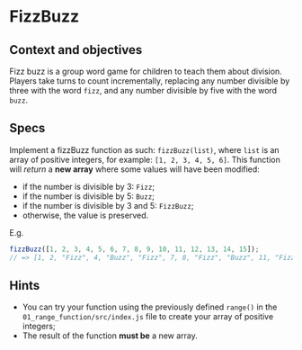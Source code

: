 # FizzBuzz

## Context and objectives

Fizz buzz is a group word game for children to teach them about division.
Players take turns to count incrementally, replacing any number divisible by three with the word `fizz`, and any number divisible by five with the word `buzz`.

## Specs

Implement a fizzBuzz function as such: `fizzBuzz(list)`, where `list` is an array of positive integers, for example: `[1, 2, 3, 4, 5, 6]`.
This function will _return_ a **new array** where some values will have been modified:

- if the number is divisible by 3: `Fizz`;
- if the number is divisible by 5: `Buzz`;
- if the number is divisible by 3 and 5: `FizzBuzz`;
- otherwise, the value is preserved.

E.g.

```js
fizzBuzz([1, 2, 3, 4, 5, 6, 7, 8, 9, 10, 11, 12, 13, 14, 15]);
// => [1, 2, "Fizz", 4, "Buzz", "Fizz", 7, 8, "Fizz", "Buzz", 11, "Fizz", 13, 14, "FizzBuzz"]
```

## Hints

- You can try your function using the previously defined `range()` in the `01_range_function/src/index.js` file to create your array of positive integers;
- The result of the function **must be** a new array.
